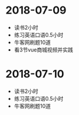 # 2018-07-09
* 读书2小时
* 练习英语口语0.5小时
* 牛客网刷题10道
* 看3节vue商城视频并实践

# 2018-07-10
* 读书2小时
* 练习英语口语0.5小时
* 牛客网刷题10道

